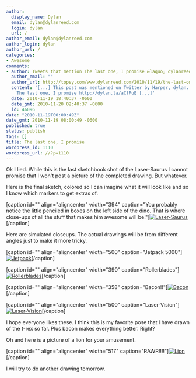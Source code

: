 ```yaml
---
author:
  display_name: Dylan
  email: dylan@dylanreed.com
  login: dylan
  url: /
author_email: dylan@dylanreed.com
author_login: dylan
author_url: /
categories:
- Awesome
comments:
- author: Tweets that mention The last one, I promise &laquo; dylanreed.com -- Topsy.com
  author_email: ""
  author_url: http://topsy.com/www.dylanreed.com/2010/11/19/the-last-one-i-promise/?utm_source=pingback&amp;utm_campaign=L2
  content: '[...] This post was mentioned on Twitter by Harper, dylan. dylan said:
    The last one, I promise http://dylan.la/aCfPuE [...]'
  date: 2010-11-19 18:40:37 -0600
  date_gmt: 2010-11-20 02:40:37 -0600
  id: 46096
date: "2010-11-19T00:00:49Z"
date_gmt: 2010-11-19 08:00:49 -0600
published: true
status: publish
tags: []
title: The last one, I promise
wordpress_id: 1110
wordpress_url: //?p=1110
---
```


Ok I lied. While this is the last sketchbook shot of the Laser-Saurus I cannot promise that I won't post a picture of the completed drawing. But whatever.

Here is the final sketch, colored so I can imagine what it will look like and so I know which markers to get extras of.

[caption id="" align="aligncenter" width="394" caption="You probably notice the little penciled in boxes on the left side of the dino. That is where close-ups of all the stuff that makes him awesome will be."][![][1]][2][/caption]

   [1]: http://farm2.static.flickr.com/1306/5188060095_6b9d120876_z.jpg (Laser-Saurus)
   [2]: http://farm2.static.flickr.com/1306/5188060095_6b9d120876_z.jpg

Here are simulated closeups. The actual drawings will be from different angles just to make it more tricky.

[caption id="" align="aligncenter" width="500" caption="Jetpack 5000"][![][3]][4][/caption]

   [3]: http://farm2.static.flickr.com/1279/5188060303_0437882f4c.jpg (Jetpack)
   [4]: http://farm2.static.flickr.com/1279/5188060303_0437882f4c_t.jpg

[caption id="" align="aligncenter" width="390" caption="Rollerblades"][![][5]][6][/caption]

   [5]: http://farm2.static.flickr.com/1038/5188662036_a03fa100b4.jpg (Rollerblades)
   [6]: http://farm2.static.flickr.com/1038/5188662036_a03fa100b4_t.jpg

[caption id="" align="aligncenter" width="358" caption="Bacon!!"][![][7]][8][/caption]

   [7]: http://farm5.static.flickr.com/4108/5188661996_74662b5bf1.jpg (Bacon)
   [8]: http://farm5.static.flickr.com/4108/5188661996_74662b5bf1_t.jpg

[caption id="" align="aligncenter" width="500" caption="Laser-Vision"][![][9]][10][/caption]

   [9]: http://farm2.static.flickr.com/1279/5188661942_227942bdcd.jpg (Laser-Vision)
   [10]: http://farm2.static.flickr.com/1279/5188661942_227942bdcd_t.jpg

I hope everyone likes these. I think this is my favorite pose that I have drawn of the t-rex so far. Plus bacon makes everything better. Right?

Oh and here is a picture of a lion for your amusement.

[caption id="" align="aligncenter" width="517" caption="RAWR!!!!"][![][11]][12][/caption]

   [11]: http://farm5.static.flickr.com/4085/5188059651_c4c848a45c_z.jpg (Lion)
   [12]: http://farm5.static.flickr.com/4085/5188059651_74e3c01601_o.jpg

I will try to do another drawing tomorrow.

